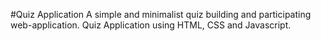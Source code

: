 #Quiz Application
A simple and minimalist quiz building and participating web-application. Quiz Application using HTML, CSS and Javascript. 
